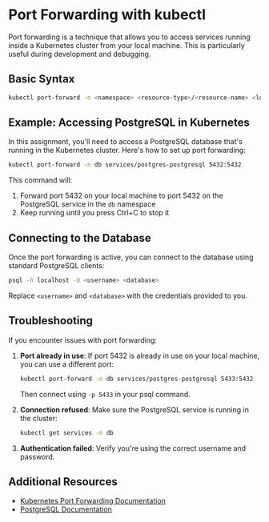# Port Forwarding with kubectl

Port forwarding is a technique that allows you to access services running inside a Kubernetes cluster from your local machine. This is particularly useful during development and debugging.

## Basic Syntax

```bash
kubectl port-forward -n <namespace> <resource-type>/<resource-name> <local-port>:<remote-port>
```

## Example: Accessing PostgreSQL in Kubernetes

In this assignment, you'll need to access a PostgreSQL database that's running in the Kubernetes cluster. Here's how to set up port forwarding:

```bash
kubectl port-forward -n db services/postgres-postgresql 5432:5432
```

This command will:
1. Forward port 5432 on your local machine to port 5432 on the PostgreSQL service in the `db` namespace
2. Keep running until you press Ctrl+C to stop it

## Connecting to the Database

Once the port forwarding is active, you can connect to the database using standard PostgreSQL clients:

```bash
psql -h localhost -U <username> <database>
```

Replace `<username>` and `<database>` with the credentials provided to you.

## Troubleshooting

If you encounter issues with port forwarding:

1. **Port already in use**: If port 5432 is already in use on your local machine, you can use a different port:
   ```bash
   kubectl port-forward -n db services/postgres-postgresql 5433:5432
   ```
   Then connect using `-p 5433` in your psql command.

2. **Connection refused**: Make sure the PostgreSQL service is running in the cluster:
   ```bash
   kubectl get services -n db
   ```

3. **Authentication failed**: Verify you're using the correct username and password.

## Additional Resources

- [Kubernetes Port Forwarding Documentation](https://kubernetes.io/docs/tasks/access-application-cluster/port-forward-access-application-cluster/)
- [PostgreSQL Documentation](https://www.postgresql.org/docs/) 
